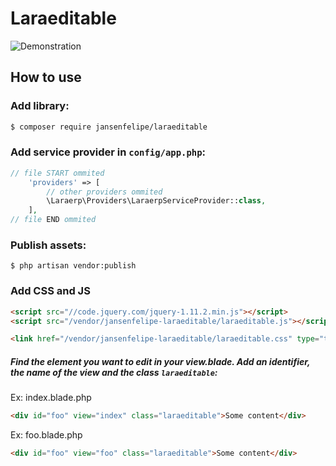 # Laraeditable

![Demonstration](https://github.com/jansenfelipe/laraeditable/raw/master/demo.gif "Demonstration")

## How to use

### Add library:

```sh
$ composer require jansenfelipe/laraeditable
```

### Add service provider in `config/app.php`:
    
```php
// file START ommited
    'providers' => [
        // other providers ommited
        \Laraerp\Providers\LaraerpServiceProvider::class,
    ],
// file END ommited
``` 

### Publish assets:

```shell
$ php artisan vendor:publish
```

### Add CSS and JS

```html
<script src="//code.jquery.com/jquery-1.11.2.min.js"></script>
<script src="/vendor/jansenfelipe-laraeditable/laraeditable.js"></script>

<link href="/vendor/jansenfelipe-laraeditable/laraeditable.css" type="text/css" media="screen" rel="stylesheet">
```

##### Find the element you want to edit in your view.blade. Add an identifier, the name of the view and the class `laraeditable`:

Ex: index.blade.php

```html
<div id="foo" view="index" class="laraeditable">Some content</div>
```
Ex: foo.blade.php

```html
<div id="foo" view="foo" class="laraeditable">Some content</div>
```

